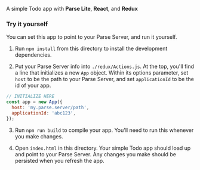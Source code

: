 A simple Todo app with **Parse Lite**, **React**, and **Redux**

### Try it yourself

You can set this app to point to your Parse Server, and run it yourself.

1. Run `npm install` from this directory to install the development dependencies.

2. Put your Parse Server info into `./redux/Actions.js`. At the top, you'll find a line that initializes a new `App` object. Within its options parameter, set `host` to be the path to your Parse Server, and set `applicationId` to be the id of your app.
  ```js
  // INITIALIZE HERE
  const app = new App({
    host: 'my.parse.server/path',
    applicationId: 'abc123',
  });
  ```

3. Run `npm run build` to compile your app. You'll need to run this whenever you make changes.

4. Open `index.html` in this directory. Your simple Todo app should load up and point to your Parse Server. Any changes you make should be persisted when you refresh the app.
